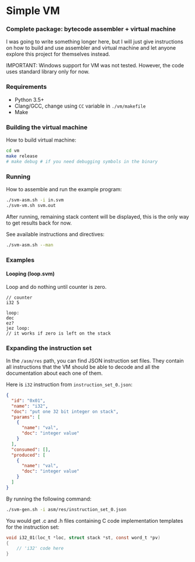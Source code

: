 # Simple VM

### Complete package: bytecode assembler + virtual machine

I was going to write something longer here, but I will just give instructions on how to build and use assembler and virtual machine and let anyone explore this project for themselves instead.

IMPORTANT: Windows support for VM was not tested. However, the code uses standard library only for now.

### Requirements

- Python 3.5+
- Clang/GCC, change using `CC` variable in `./vm/makefile` 
- Make

### Building the virtual machine

How to build virtual machine:
```sh
cd vm
make release
# make debug # if you need debugging symbols in the binary
```

### Running

How to assemble and run the example program:
```sh
./svm-asm.sh -i in.svm
./svm-vm.sh svm.out
```
After running, remaining stack content will be displayed, this is the only way to get results back for now.

See available instructions and directives:
```sh
./svm-asm.sh --man
```

### Examples

#### Looping (loop.svm)

Loop and do nothing until counter is zero.
```
// counter
i32 5

loop:
dec
ez?
jez loop:
// it works if zero is left on the stack
```

### Expanding the instruction set

In the `/asm/res` path, you can find JSON instruction set files. They contain
all instructions that the VM should be able to decode and all the documentation
about each one of them.

Here is `i32` instruction from `instruction_set_0.json`:

```json
{
  "id": "0x01",
  "name": "i32",
  "doc": "put one 32 bit integer on stack",
  "params": [
    {
      "name": "val",
      "doc": "integer value"
    }
  ],
  "consumed": [],
  "produced": [
    {
      "name": "val",
      "doc": "integer value"
    }
  ]
}
```

By running the following command:
```sh
./svm-gen.sh -i asm/res/instruction_set_0.json
```
You would get .c and .h files containing C code implementation templates for
the instruction set:
```c
void i32_01(loc_t *loc, struct stack *st, const word_t *pv)
{
    // 'i32' code here
}
```

